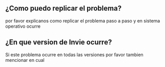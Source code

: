 ## ¿Como puedo replicar el problema?
por favor explicanos como replicar el problema paso a paso y en sistema operativo ocurre
## ¿En que version de Invie ocurre?
Si este problema ocurre en todas las versiones por favor tambien mencionar en cual
